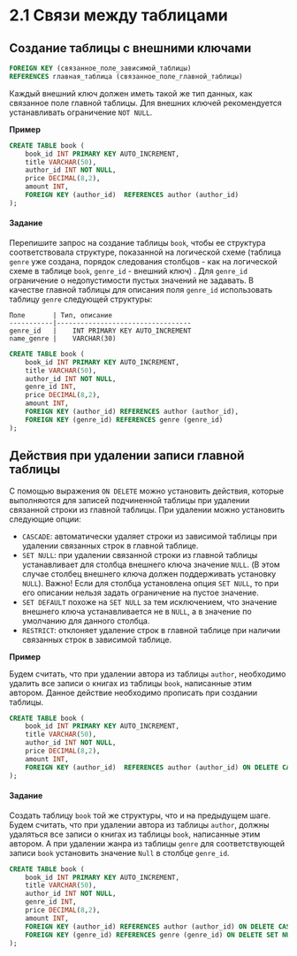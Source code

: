 # 2.1 Связи между таблицами
## Создание таблицы с внешними ключами
```SQL
FOREIGN KEY (связанное_поле_зависимой_таблицы)  
REFERENCES главная_таблица (связанное_поле_главной_таблицы)
```
Каждый внешний ключ должен иметь такой же тип данных, как связанное поле главной таблицы. 
Для внешних ключей рекомендуется устанавливать ограничение `NOT NULL`.

**Пример**
```SQL
CREATE TABLE book (
    book_id INT PRIMARY KEY AUTO_INCREMENT, 
    title VARCHAR(50), 
    author_id INT NOT NULL, 
    price DECIMAL(8,2), 
    amount INT, 
    FOREIGN KEY (author_id)  REFERENCES author (author_id) 
);
```
#### Задание
Перепишите запрос на создание таблицы `book`, чтобы ее структура соответствовала структуре, показанной на логической схеме (таблица `genre` уже создана, порядок следования столбцов - как на логической схеме в таблице `book`, `genre_id`  - внешний ключ) . Для `genre_id` ограничение о недопустимости пустых значений не задавать. В качестве главной таблицы для описания поля  `genre_id` использовать таблицу `genre` следующей структуры:
```
Поле       | Тип, описание
-----------|----------------------------------
genre_id   |	INT PRIMARY KEY AUTO_INCREMENT
name_genre |	VARCHAR(30)
```
```SQL
CREATE TABLE book (
    book_id INT PRIMARY KEY AUTO_INCREMENT, 
    title VARCHAR(50), 
    author_id INT NOT NULL,
    genre_id INT, 
    price DECIMAL(8,2), 
    amount INT, 
    FOREIGN KEY (author_id) REFERENCES author (author_id),
    FOREIGN KEY (genre_id) REFERENCES genre (genre_id)
);
```
## Действия при удалении записи главной таблицы
С помощью выражения `ON DELETE` можно установить действия, которые выполняются для записей подчиненной таблицы при удалении связанной строки из главной таблицы. При удалении можно установить следующие опции:
* `CASCADE`: автоматически удаляет строки из зависимой таблицы при удалении  связанных строк в главной таблице.
* `SET NULL`: при удалении  связанной строки из главной таблицы устанавливает для столбца внешнего ключа значение `NULL`. (В этом случае столбец внешнего ключа должен поддерживать установку `NULL`). Важно! Если для столбца установлена опция  `SET NULL`, то при его описании нельзя задать ограничение на пустое значение.
* `SET DEFAULT` похоже на `SET NULL` за тем исключением, что значение  внешнего ключа устанавливается не в `NULL`, а в значение по умолчанию для данного столбца.
* `RESTRICT`: отклоняет удаление строк в главной таблице при наличии связанных строк в зависимой таблице.

**Пример**

Будем считать, что при удалении автора из таблицы `author`, необходимо удалить все записи о книгах из таблицы `book`, написанные этим автором. Данное действие необходимо прописать при создании таблицы.
```SQL
CREATE TABLE book (
    book_id INT PRIMARY KEY AUTO_INCREMENT, 
    title VARCHAR(50), 
    author_id INT NOT NULL, 
    price DECIMAL(8,2), 
    amount INT, 
    FOREIGN KEY (author_id)  REFERENCES author (author_id) ON DELETE CASCADE
);
```
#### Задание
Создать таблицу `book` той же структуры, что и на предыдущем шаге. Будем считать, что при удалении автора из таблицы `author`, должны удаляться все записи о книгах из таблицы `book`, написанные этим автором. А при удалении жанра из таблицы `genre` для соответствующей записи `book` установить значение `Null` в столбце `genre_id`.
```SQL
CREATE TABLE book (
    book_id INT PRIMARY KEY AUTO_INCREMENT, 
    title VARCHAR(50), 
    author_id INT NOT NULL,
    genre_id INT, 
    price DECIMAL(8,2), 
    amount INT, 
    FOREIGN KEY (author_id) REFERENCES author (author_id) ON DELETE CASCADE,
    FOREIGN KEY (genre_id) REFERENCES genre (genre_id) ON DELETE SET NULL
);
```
